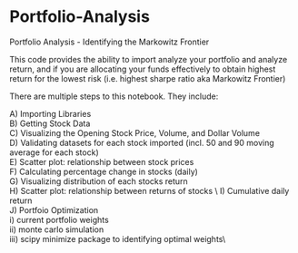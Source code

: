 # Portfolio-Analysis
Portfolio Analysis - Identifying the Markowitz Frontier 


This code provides the ability to import analyze your portfolio and analyze return, and if you are allocating your funds effectively to obtain highest return for the lowest risk (i.e. highest sharpe ratio aka Markowitz Frontier)


There are multiple steps to this notebook. They include:

A) Importing Libraries \
B) Getting Stock Data \
C) Visualizing the Opening Stock Price, Volume, and Dollar Volume \
D) Validating datasets for each stock imported (incl. 50 and 90 moving average for each stock)\
E) Scatter plot: relationship between stock prices \
F) Calculating percentage change in stocks (daily)\
G) Visualizing distribution of each stocks return \
H) Scatter plot: relationship between returns of stocks \ 
I) Cumulative daily return \
J) Portfoio Optimization\
  i) current portfolio weights\
  ii) monte carlo simulation \
  iii) scipy minimize package to identifying optimal weights\ 
  
